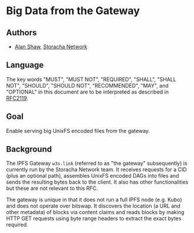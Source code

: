# Big Data from the Gateway

## Authors

- [Alan Shaw](https://github.com/alanshaw), [Storacha Network](https://storacha.network/)

## Language

The key words "MUST", "MUST NOT", "REQUIRED", "SHALL", "SHALL NOT", "SHOULD", "SHOULD NOT", "RECOMMENDED", "MAY", and "OPTIONAL" in this document are to be interpreted as described in [RFC2119](https://datatracker.ietf.org/doc/html/rfc2119).

## Goal

Enable serving big UnixFS encoded files from the gateway.

## Background

The IPFS Gateway `w3s.link` (referred to as "the gateway" subsequently) is currently run by the Storacha Network team. It receives requests for a CID (plus an optional path), assembles UnixFS encoded DAGs into files and sends the resulting bytes back to the client. It also has other functionalities but these are not relevant to this RFC.

The gateway is unique in that it does not run a full IPFS node (e.g. Kubo) and does not operate over bitswap. It discovers the location (a URL and other metadata) of blocks via content claims and reads blocks by making HTTP GET requests using byte range headers to extract the exact bytes required.

